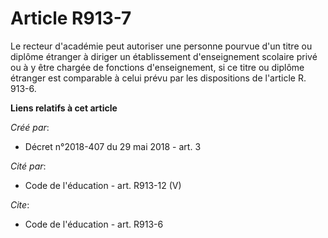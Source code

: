 # Article R913-7

Le recteur d'académie peut autoriser une personne pourvue d'un titre ou diplôme étranger à diriger un établissement
d'enseignement scolaire privé ou à y être chargée de fonctions d'enseignement, si ce titre ou diplôme étranger est comparable
à celui prévu par les dispositions de l'article R. 913-6.

**Liens relatifs à cet article**

_Créé par_:

  - Décret n°2018-407 du 29 mai 2018 - art. 3

_Cité par_:

  - Code de l'éducation - art. R913-12 (V)

_Cite_:

  - Code de l'éducation - art. R913-6
